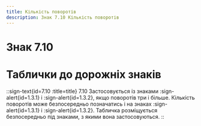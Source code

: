 ```yaml
---
title: Кількість поворотів
description: Знак 7.10 Кількість поворотів
---
```

# Знак 7.10
# Таблички до дорожніх знаків
::sign-text{id=7.10 :title=title}
7.10 Застосовується із знаками :sign-alert{id=1.3.1} і :sign-alert{id=1.3.2}, якщо поворотів три і більше. Кількість поворотів може безпосередньо позначатись і на знаках :sign-alert{id=1.3.1} і :sign-alert{id=1.3.2}.
Табличка розміщується безпосередньо під знаками, з якими вона застосовуються.
::